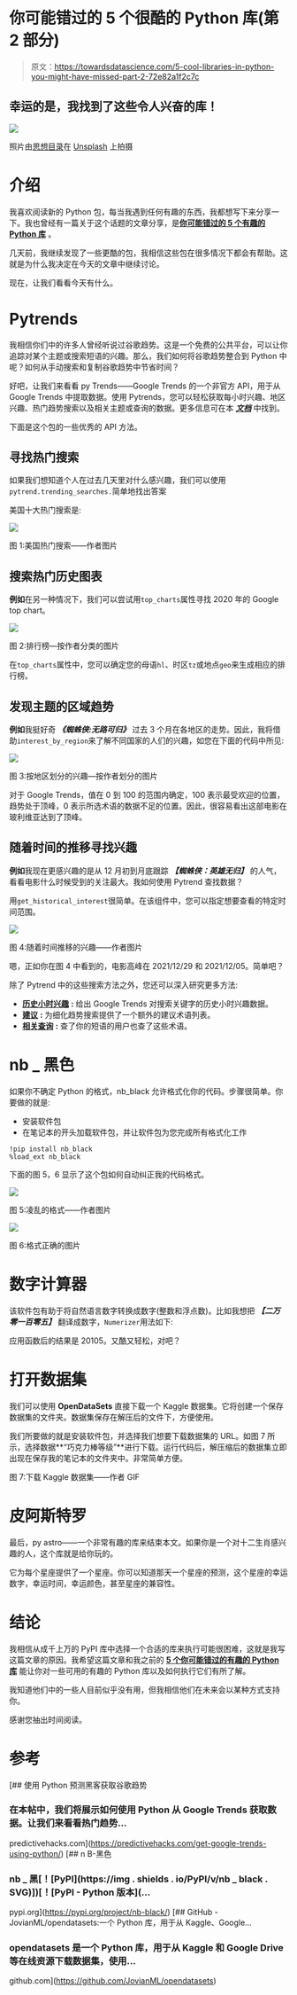 # 你可能错过的 5 个很酷的 Python 库(第 2 部分)

> 原文：<https://towardsdatascience.com/5-cool-libraries-in-python-you-might-have-missed-part-2-72e82a1f2c7c>

## 幸运的是，我找到了这些令人兴奋的库！

![](img/759e0250d5fabcf267abe730674115d8.png)

照片由[思想目录](https://unsplash.com/@thoughtcatalog?utm_source=medium&utm_medium=referral)在 [Unsplash](https://unsplash.com?utm_source=medium&utm_medium=referral) 上拍摄

# 介绍

我喜欢阅读新的 Python 包，每当我遇到任何有趣的东西，我都想写下来分享一下。我也曾经有一篇关于这个话题的文章分享，是[**你可能错过的 5 个有趣的 Python 库**](/5-interesting-python-libraries-that-you-might-have-missed-3ee7cb4f099e) 。

几天前，我继续发现了一些更酷的包，我相信这些包在很多情况下都会有帮助。这就是为什么我决定在今天的文章中继续讨论。

现在，让我们看看今天有什么。

# Pytrends

我相信你们中的许多人曾经听说过谷歌趋势。这是一个免费的公共平台，可以让你追踪对某个主题或搜索短语的兴趣。那么，我们如何将谷歌趋势整合到 Python 中呢？如何从手动搜索和复制谷歌趋势中节省时间？

好吧，让我们来看看 py Trends——Google Trends 的一个非官方 API，用于从 Google Trends 中提取数据。使用 Pytrends，您可以轻松获取每小时兴趣、地区兴趣、热门趋势搜索以及相关主题或查询的数据。更多信息可在本 [***文档***](https://pypi.org/project/pytrends/) 中找到。

下面是这个包的一些优秀的 API 方法。

## 寻找热门搜索

如果我们想知道个人在过去几天里对什么感兴趣，我们可以使用`pytrend.trending_searches.`简单地找出答案

美国十大热门搜索是:

![](img/2e29405a317f483f4ba95560f461f94e.png)

图 1:美国热门搜索——作者图片

## 搜索热门历史图表

**例如**在另一种情况下，我们可以尝试用`top_charts`属性寻找 2020 年的 Google top chart。

![](img/b3699e485ce40a35da73da0f5e933b88.png)

图 2:排行榜—按作者分类的图片

在`top_charts`属性中，您可以确定您的母语`hl`、时区`tz`或地点`geo`来生成相应的排行榜。

## 发现主题的区域趋势

**例如**我挺好奇 ***《蜘蛛侠:无路可归》*** 过去 3 个月在各地区的走势。因此，我将借助`interest_by_region`来了解不同国家的人们的兴趣，如您在下面的代码中所见:

![](img/4e70a569fb1a5480bb813e8154673fd9.png)

图 3:按地区划分的兴趣—按作者划分的图片

对于 Google Trends，值在 0 到 100 的范围内确定，100 表示最受欢迎的位置，趋势处于顶峰，0 表示所选术语的数据不足的位置。因此，很容易看出这部电影在玻利维亚达到了顶峰。

## 随着时间的推移寻找兴趣

**例如**我现在更感兴趣的是从 12 月初到月底跟踪 ***【蜘蛛侠：英雄无归】*** 的人气，看看电影什么时候受到的关注最大。我如何使用 Pytrend 查找数据？

用`get_historical_interest`很简单。在该组件中，您可以指定想要查看的特定时间范围。

![](img/e033e84ff1b1771fcdb71cd07b583a55.png)

图 4:随着时间推移的兴趣——作者图片

嗯，正如你在图 4 中看到的，电影高峰在 2021/12/29 和 2021/12/05。简单吧？

除了 Pytrend 中的这些搜索方法之外，您还可以深入研究更多方法:

*   [**历史小时兴趣**](https://github.com/GeneralMills/pytrends#historical-hourly-interest) **:** 给出 Google Trends 对搜索关键字的历史小时兴趣数据。
*   [**建议**](https://github.com/GeneralMills/pytrends#suggestions) **:** 为细化趋势搜索提供了一个额外的建议术语列表。
*   [**相关查询**](https://github.com/GeneralMills/pytrends#related-queries) **:** 查了你的短语的用户也查了这些术语。

# nb _ 黑色

如果你不确定 Python 的格式，nb_black 允许格式化你的代码。步骤很简单。你要做的就是:

*   安装软件包
*   在笔记本的开头加载软件包，并让软件包为您完成所有格式化工作

```
!pip install nb_black 
%load_ext nb_black
```

下面的图 5，6 显示了这个包如何自动纠正我的代码格式。

![](img/744b53344c05d1f3498c7634ea20d4ea.png)

图 5:凌乱的格式——作者图片

![](img/b742c0c6ad32c79777f07c271eb3d385.png)

图 6:格式正确的图片

# 数字计算器

该软件包有助于将自然语言数字转换成数字(整数和浮点数)。比如我想把 ***【二万零一百零五】*** 翻译成数字，`Numerizer`用法如下:

应用函数后的结果是 20105。又酷又轻松，对吧？

# 打开数据集

我们可以使用 **OpenDataSets** 直接下载一个 Kaggle 数据集。它将创建一个保存数据集的文件夹。数据集保存在解压后的文件下，方便使用。

我们所要做的就是安装软件包，并选择我们想要下载数据集的 URL。如图 7 所示，选择数据**“巧克力棒等级”**进行下载。运行代码后，解压缩后的数据集立即出现在保存我的笔记本的文件夹中。非常简单方便。

图 7:下载 Kaggle 数据集——作者 GIF

# **皮阿斯特罗**

最后，py astro——一个非常有趣的库来结束本文。如果你是一个对十二生肖感兴趣的人，这个库就是给你玩的。

它为每个星座提供了一个星座。你可以知道那天一个星座的预测，这个星座的幸运数字，幸运时间，幸运颜色，甚至星座的兼容性。

# 结论

我相信从成千上万的 PyPI 库中选择一个合适的库来执行可能很困难，这就是我写这篇文章的原因。我希望这篇文章和我之前的 [**5 个你可能错过的有趣的 Python 库**](/5-interesting-python-libraries-that-you-might-have-missed-3ee7cb4f099e) 能让你对一些可用的有趣的 Python 库以及如何执行它们有所了解。

我知道他们中的一些人目前似乎没有用，但我相信他们在未来会以某种方式支持你。

感谢您抽出时间阅读。

# 参考

[](https://predictivehacks.com/get-google-trends-using-python/) [## 使用 Python 预测黑客获取谷歌趋势

### 在本帖中，我们将展示如何使用 Python 从 Google Trends 获取数据。让我们来看看热门趋势…

predictivehacks.com](https://predictivehacks.com/get-google-trends-using-python/) [](https://pypi.org/project/nb-black/) [## n B-黑色

### nb _ 黑[！[PyPI](https://img . shields . io/PyPI/v/nb _ black . SVG)])[！[PyPI - Python 版本](…

pypi.org](https://pypi.org/project/nb-black/) [](https://github.com/JovianML/opendatasets) [## GitHub - JovianML/opendatasets:一个 Python 库，用于从 Kaggle、Google…

### opendatasets 是一个 Python 库，用于从 Kaggle 和 Google Drive 等在线资源下载数据集，使用…

github.com](https://github.com/JovianML/opendatasets)